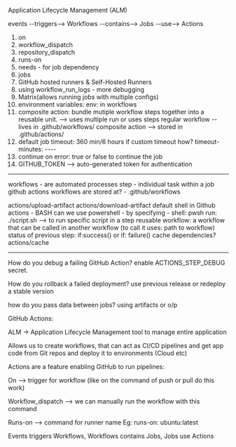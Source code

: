 Application Lifecycle Management (ALM)

events --triggers--> Workflows --contains--> Jobs --use--> Actions

1. on
2. workflow_dispatch
3. repository_dispatch
4. runs-on
5. needs - for job dependency
6. jobs
7. GitHub hosted runners & Self-Hosted Runners
8. using workflow_run_logs - more debugging
9. Matrix(allows running jobs with multiple configs)
10. environment variables: env: in workflows
11. composite action: bundle mutiple workflow steps together into a reusable unit.
	--> uses multiple run or uses steps
	regular workflow -- lives in .github/workflows/
	composite action --> stored in .github/actions/
12. default job timeout: 360 min/6 hours
	if custom timeout how? timeout-minutes: ----
13. continue on error: true or false  to continue the job 
14. GITHUB_TOKEN --> auto-generated token for authentication
------------------------------------------------------------

workflows - are automated processes
step      - individual task within a job
github actions workflows are stored at? - .github/workflows

actions/upload-artifact
actions/download-artifact
default shell in Github actions - BASH
can we use powershell - by specifying - shell: pwsh
run: ./script.sh --> to run specific script in a step
reusable workflow: a workflow that can be called in another workflow (to call it uses: path to workflow)
status of previous step: if:success() or if: failure()
cache dependencies? actions/cache

------------------------------------------
How do you debug a failing GitHub Action?
enable ACTIONS_STEP_DEBUG secret.

How do you rollback a failed deployment?
use previous release or redeploy a stable version

how do you pass data between jobs?
using artifacts or o/p

GitHub Actions:

ALM -> Application Lifecycle Management tool to manage entire application

Allows us to create workflows, that can act as CI/CD pipelines and get app code from Git repos and deploy it to environments (Cloud etc)


Actions are a feature enabling GitHub to run pipelines:

On --> trigger for workflow (like on the command of push or pull do this work)

Workflow_dispatch --> we can manually run the workflow with this command

Runs-on --> command for runner name 
Eg: runs-on: ubuntu:latest

Events triggers Workflows, Workflows contains Jobs, Jobs use Actions 